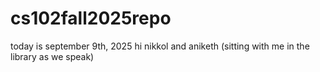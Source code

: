 # cs102fall2025repo

today is september 9th, 2025
hi nikkol and aniketh (sitting with me in the library as we speak)

